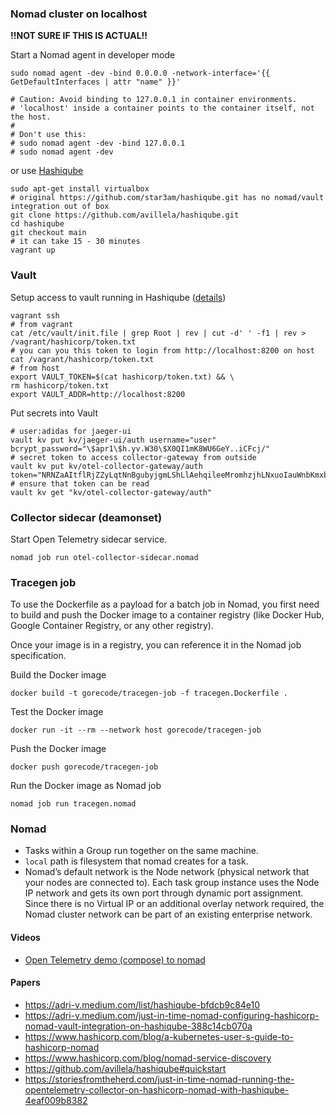 ### Nomad cluster on localhost

**!!NOT SURE IF THIS IS ACTUAL!!**

Start a Nomad agent in developer mode
```shell
sudo nomad agent -dev -bind 0.0.0.0 -network-interface='{{ GetDefaultInterfaces | attr "name" }}'

# Caution: Avoid binding to 127.0.0.1 in container environments. 
# 'localhost' inside a container points to the container itself, not the host.
#
# Don't use this:
# sudo nomad agent -dev -bind 127.0.0.1
# sudo nomad agent -dev
```

or use [Hashiqube](https://hashiqube.com/#/)
```
sudo apt-get install virtualbox
# original https://github.com/star3am/hashiqube.git has no nomad/vault integration out of box
git clone https://github.com/avillela/hashiqube.git
cd hashiqube
git checkout main
# it can take 15 - 30 minutes
vagrant up
```

### Vault

Setup access to vault running in Hashiqube ([details](https://github.com/avillela/hashiqube#vault-setup))
```shell
vagrant ssh
# from vagrant
cat /etc/vault/init.file | grep Root | rev | cut -d' ' -f1 | rev > /vagrant/hashicorp/token.txt
# you can you this token to login from http://localhost:8200 on host
cat /vagrant/hashicorp/token.txt
# from host
export VAULT_TOKEN=$(cat hashicorp/token.txt) && \
rm hashicorp/token.txt
export VAULT_ADDR=http://localhost:8200
```

Put secrets into Vault
```shell
# user:adidas for jaeger-ui
vault kv put kv/jaeger-ui/auth username="user" bcrypt_password="\$apr1\$h.yv.W30\$X0QI1mK8WU6GeY..iCFcj/"
# secret token to access collector-gateway from outside
vault kv put kv/otel-collector-gateway/auth token="NRNZaAItflRjZZyLqtNnBgubyjgmLShLlAehqileeMromhzjhLNxuoIauWnbKmxbOObathqLGqUFbNqfKKxicEfSyBicvvgjHWHgCkkjeFwmKJFrXWTrJhtWusjgHAangUSZsbDQEAvXPxXZqPWCMSmokqoJDyuslVUtUvFPuMVcgmPCzHXNVArwJMUlaBhxFjfWGJnTUmcQWMzTidAbmHgxhsRzolEawgGZXkcjwYKUhPQbshTfeuwUyRAXelJO"
# ensure that token can be read
vault kv get "kv/otel-collector-gateway/auth"
```

### Collector sidecar (deamonset)

Start Open Telemetry sidecar service.
```shell
nomad job run otel-collector-sidecar.nomad
```

### Tracegen job

To use the Dockerfile as a payload for a batch job in Nomad, you first need to build and push the Docker image to a container registry (like Docker Hub, Google Container Registry, or any other registry).

Once your image is in a registry, you can reference it in the Nomad job specification.

Build the Docker image
```shell
docker build -t gorecode/tracegen-job -f tracegen.Dockerfile .
```

Test the Docker image
```shell
docker run -it --rm --network host gorecode/tracegen-job
```

Push the Docker image
```shell
docker push gorecode/tracegen-job
```

Run the Docker image as Nomad job
```shell
nomad job run tracegen.nomad
```

### Nomad

- Tasks within a Group run together on the same machine.
- `local` path is filesystem that nomad creates for a task.
- Nomad’s default network is the Node network (physical network that your nodes are connected to). Each task group instance uses the Node IP network and gets its own port through dynamic port assignment. Since there is no Virtual IP or an additional overlay network required, the Nomad cluster network can be part of an existing enterprise network.


#### Videos

- [Open Telemetry demo (compose) to nomad](https://www.youtube.com/watch?v=Egk5L2AM-28)

#### Papers

- https://adri-v.medium.com/list/hashiqube-bfdcb9c84e10
- https://adri-v.medium.com/just-in-time-nomad-configuring-hashicorp-nomad-vault-integration-on-hashiqube-388c14cb070a
- https://www.hashicorp.com/blog/a-kubernetes-user-s-guide-to-hashicorp-nomad
- https://www.hashicorp.com/blog/nomad-service-discovery
- https://github.com/avillela/hashiqube#quickstart
- https://storiesfromtheherd.com/just-in-time-nomad-running-the-opentelemetry-collector-on-hashicorp-nomad-with-hashiqube-4eaf009b8382